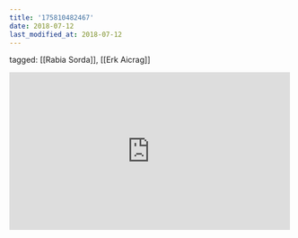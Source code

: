 ```yaml
---
title: '175810482467'
date: 2018-07-12
last_modified_at: 2018-07-12
---
```

tagged: [[Rabia Sorda]], [[Erk Aicrag]]
<iframe allow="accelerometer; autoplay; clipboard-write; encrypted-media; gyroscope; picture-in-picture" allowfullscreen="" frameborder="0" height="281" id="youtube_iframe" src="https://www.youtube.com/embed/WJbqWJmOIzw?feature=oembed&amp;enablejsapi=1&amp;origin=https://safe.txmblr.com&amp;wmode=opaque" width="500"></iframe>